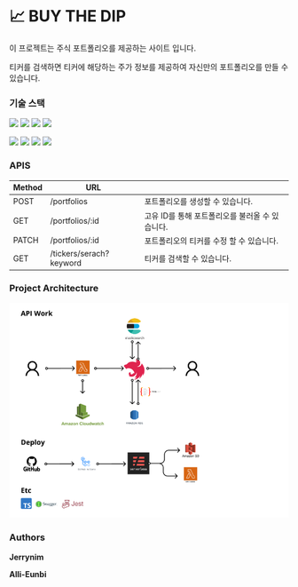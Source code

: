 # 📈 BUY THE DIP
이 프로젝트는 주식 포트폴리오를 제공하는 사이트 입니다.

티커를 검색하면 티커에 해당하는 주가 정보를 제공하여 자신만의 포트폴리오를 만들 수 있습니다.

### 기술 스택
<img src="https://img.shields.io/badge/node.js-339933?style=for-the-badge&logo=Node.js&logoColor=white"> <img src="https://img.shields.io/badge/mysql-4479A1?style=for-the-badge&logo=mysql&logoColor=white"> <img src="https://img.shields.io/badge/nestjs-%23E0234E.svg?style=for-the-badge&logo=nestjs&logoColor=white"> <img src="https://img.shields.io/badge/typescript-%23007ACC.svg?style=for-the-badge&logo=typescript&logoColor=white"> 

  <img src="https://img.shields.io/badge/-ElasticSearch-005571?style=for-the-badge&logo=elasticsearch"> <img src="https://img.shields.io/badge/github%20actions-%232671E5.svg?style=for-the-badge&logo=githubactions&logoColor=white"> <img src="https://img.shields.io/badge/AWS-%23FF9900.svg?style=for-the-badge&logo=amazon-aws&logoColor=white"> <img src="https://img.shields.io/badge/-jest-%23C21325?style=for-the-badge&logo=jest&logoColor=white">

### APIS
  |   Method | URL ||
  | --- | --- |---|
  |   POST | /portfolios | 포트폴리오를 생성할 수 있습니다.
  | GET | /portfolios/:id | 고유 ID를 통해 포트폴리오를 불러올 수 있습니다.
  |PATCH  | /portfolios/:id | 포트폴리오의 티커를 수정 할 수 있습니다.
  |GET |/tickers/serach?keyword|티커를 검색할 수 있습니다.
  
### Project Architecture
  <img src="/architecture.png"></img>
  
  
### Authors
**Jerrynim**

**Alli-Eunbi**

